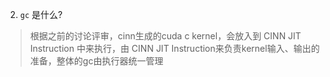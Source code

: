 
2. `gc` 是什么?
> 根据之前的讨论评审，cinn生成的cuda c kernel，会放入到 CINN JIT Instruction 中来执行，由 CINN JIT Instruction来负责kernel输入、输出的准备，整体的gc由执行器统一管理
